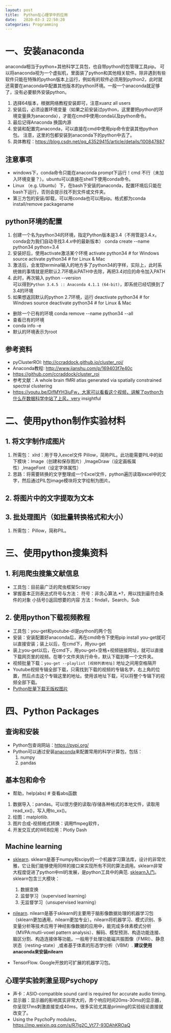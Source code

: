 ```yaml
---
layout: post
title:  Python在心理学中的应用
date:   2020-03-3 22:50:20
categories: Programming
---
```



# 一、安装anaconda

anaconda相当于python+其他科学工具包，也自带python的包管理工具pip。
可以将anaconda视为一个虚拟机，里面装了python和其他相关软件。除非遇到有些软件只能在特殊的python版本上运行，例如有的软件必须用到python2，此时就还需要在anaconda中配置其他版本的python环境。一般一个anaconda就足够了，没有必要额外安装python。

1. 选择64版本，根据网络教程安装即可，注意xuanz all users
2. 安装后，必须设置环境变量（如果之前安装过python，这里要把python的环境变量换为anaconda），才能在cmd中使用conda以及python命令。
3. 最后记得Anaconda 换国内源
4. 安装和配置完anaconda，可以直接在cmd中使用pip命令安装其他python包。
注意，这里的包都安装到anaconda下的python中去了。
5. 具体教程：https://blog.csdn.net/qq_43529415/article/details/100847887


## 注意事项
* windows下，conda命令只能在anaconda prompt下运行！cmd 不行（未加入环境变量？）。ubuntu可以直接在shell下使用conda命令。
* Linux （e.g. Ubuntu）下，在bash下安装的anaconda，配置环境后只能在bash下运行，否则会提示找不到文件或文件夹。
* 第三方包的安装/卸载，可以用conda也可以用pip。格式都为conda install/remove packagename


## python环境的配置


1. 创建一个名为python34的环境，指定Python版本是3.4（不用管是3.4.x，conda会为我们自动寻找3.4.x中的最新版本）
conda create --name python34 python=3.4
2. 安装好后，使用activate激活某个环境
activate python34 # for Windows
source activate python34 # for Linux & Mac
3. 激活后，会发现terminal输入的地方多了python34的字样，实际上，此时系统做的事情就是把默认2.7环境从PATH中去除，再把3.4对应的命令加入PATH
4. 此时，再次输入
python --version  
可以得到`Python 3.4.5 :: Anaconda 4.1.1 (64-bit)`，即系统已经切换到了3.4的环境
5. 如果想返回默认的python 2.7环境，运行
deactivate python34 # for Windows
source deactivate python34 # for Linux & Mac

* 删除一个已有的环境
conda remove --name python34 --all
* 查看已有的环境  
* conda info -e
* 默认的环境表示为root


## 参考资料

* pyClusterROI: http://ccraddock.github.io/cluster_roi/
* Anaconda教程: http://www.jianshu.com/p/169403f7e40c
* https://github.com/ccraddock/cluster_roi
* 参考文献：A whole brain fMRI atlas generated via spatially constrained spectral clustering
* https://youtu.be/DifMYH3iuFw，大家可以看看这个视频，讲解了python为什么在数据科学中站了上风，very insightful


# 二、使用python制作实验材料

## 1. 将文字制作成图片

1. 所需包：
    xlrd：用于导入excel文件
    Pillow，简称PIL。此功能需要PIL中的如下模块：Image（创建和保存图片）,ImageDraw（设定画板属性）,ImageFont（设定字体属性）
2. 思路：将需要转换的文字整理成一个Excel文件，python遍历读取excel中的文字，然后通过PIL包image模块将文字绘制为图片。

## 2. 将图片中的文字提取为文本

## 3. 批处理图片（如批量转换格式和大小）

1. 所需包：
    Pillow，简称PIL。

# 三、使用python搜集资料

## 1. 利用爬虫搜集文献信息

* 工具包：目前最广泛的爬虫框架Scrapy
* 掌握基本正则表达式符号与方法：
    符号：非贪心算法.*?，用以找到最符合条件的对象 小括号()返回想要的内容
	方法：findall，Search，Sub



## 2. 使用python下载视频教程

* 工具包：you-get和youtube-dl是python的两个包
* 安装：安装配置好anaconda后，再在cmd命令下使用pip install you-get就可以直接安装；装上以后，在cmd下，用you-get
* 装上you-get以后，在cmd下，用you-get+空格+视频链接网址，就可以直接下载网页里的视频。在哪个文件夹执行命令，默认下载到哪一个文件夹。
* 视频批量下载：``you-get --playlist [视频列表地址]`` 地址之间用空格隔开
* Youtube视频专辑全部下载，只需找到下载的视频的专辑名字，右上角的位置，然后点击这个专辑这里的地址。使用该地址下载，可以将整个专辑下的视频全部下载。
* [Python批量下载无版权图片](https://mp.weixin.qq.com/s/3iSvZ9bLHkY1umGdXDOp4g)



# 四、Python Packages

## 查询和安装
* Python包查询网站：https://pypi.org/
* Python可以通过安装[anaconda](http://shuaidong.site/programming/2017/10/31/Anaconda-Python/)来配置常用的科学计算包，包括：
   1. numpy
   2. pandas

## 基本包和命令
* 帮助，help(abs)  # 查看abs函数
1. 数据导入：pandas。可以很方便的读取/存储各种格式的本地文件，读取用read_xx()，写入用to_xx()。
2. 绘图：matplotlib.
3. 图片合成-视频格式转换：调用ffmpeg软件，
4. 开发交互式的WEB应用：Plotly Dash

## Machine learning
* [sklearn](http://scikit-learn.org/). sklearn是基于numpy和scipy的一个机器学习算法库，设计的非常优雅，它让我们能够使用同样的接口来实现所有不同的算法调用。sklearn非常大程度促进了python中ml的发展，是python工具中的典范. [sklearn入门](https://www.jianshu.com/p/cd5a929bec33)。sklearn包含三大模块：
   1. 数据变换
   2. 监督学习（supervised learning）
   3. 无监督学习（unsupervised learning）

* [nilearn](http://nilearn.github.io/). nilearn是基于sklearn的主要用于脑影像数据处理的机器学习包（sklearn更加通用，nilearn更加专业）。nilearn将机器学习、模式识别、多变量分析等技术应用于神经影像数据的应用中，能完成多体素模式分析（MVPA:mutli-voxel pattern analysis）、解码、模型预测、构造功能连接、脑区分割、构造连接体等功能。一般用于处理功能磁共振图像（FMRI）、静息状态（resting-state）,或者基于体素的形态学分析（VBM）. **建议使用anaconda来安装nilearn**

* TensorFlow. Google开放的可扩展的机器学习包。

## 心理学实验刺激呈现Psychopy

* 声卡：ASIO-compatible sound card is required for accurate audio timing.
* 显示器：显示器的影响其实非常大的，弄个响应时间20ms-30ms的显示器，你呈现17ms刺激直接变成40ms，很多实验尤其是priming的实验结论直接就改变了。
* Using the PsychoPy modules，https://mp.weixin.qq.com/s/R7lg2C_Vt77-93DAhKROaQ
